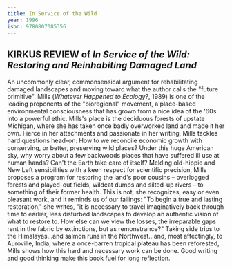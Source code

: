 ```yaml
---
title: In Service of the Wild
year: 1996
isbn: 9780807085356
---
```


## KIRKUS REVIEW of *In Service of the Wild: Restoring and Reinhabiting Damaged Land*

 An uncommonly clear, commonsensical argument for rehabilitating damaged landscapes and moving toward what the author calls the "future primitive". Mills (*Whatever Happened to Ecology?*, 1989) is one of the leading proponents of the "bioregional" movement, a place-based environmental consciousness that has grown from a nice idea of the '60s into a powerful ethic. Mills's place is the deciduous forests of upstate Michigan, where she has taken once badly overworked land and made it her own. Fierce in her attachments and passionate in her writing, Mills tackles hard questions head-on: How to we reconcile economic growth with conserving, or better, preserving wild places? Under this huge American sky, why worry about a few backwoods places that have suffered ill use at human hands? Can't the Earth take care of itself? Melding old-hippie and New Left sensibilities with a keen respect for scientific precision, Mills proposes a program for restoring the land's poor cousins &ndash; overlogged forests and played-out fields, wildcat dumps and silted-up rivers &ndash; to something of their former health. This is not, she recognizes, easy or even pleasant work, and it reminds us of our failings: "To begin a true and lasting restoration," she writes, "it is necessary to travel imaginatively back through time to earlier, less disturbed landscapes to develop an authentic vision of what to restore to. How else can we view the losses, the irreparable gaps rent in the fabric by extinctions, but as remonstrance?" Taking side trips to the Himalayas&hellip;and salmon runs in the Northwest&hellip;and, most affectingly, to Auroville, India, where a once-barren tropical plateau has been reforested, Mills shows how this hard and necessary work can be done. Good writing and good thinking make this book fuel for long reflection.
